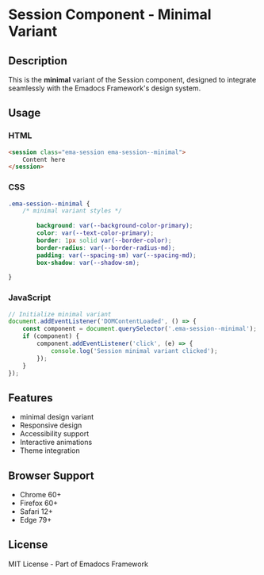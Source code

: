 # Session Component - Minimal Variant

## Description
This is the **minimal** variant of the Session component, designed to integrate seamlessly with the Emadocs Framework's design system.

## Usage

### HTML
```html
<session class="ema-session ema-session--minimal">
    Content here
</session>
```

### CSS
```css
.ema-session--minimal {
    /* minimal variant styles */
    
        background: var(--background-color-primary);
        color: var(--text-color-primary);
        border: 1px solid var(--border-color);
        border-radius: var(--border-radius-md);
        padding: var(--spacing-sm) var(--spacing-md);
        box-shadow: var(--shadow-sm);
    
}
```

### JavaScript
```javascript
// Initialize minimal variant
document.addEventListener('DOMContentLoaded', () => {
    const component = document.querySelector('.ema-session--minimal');
    if (component) {
        component.addEventListener('click', (e) => {
            console.log('Session minimal variant clicked');
        });
    }
});
```

## Features
- minimal design variant
- Responsive design
- Accessibility support
- Interactive animations
- Theme integration

## Browser Support
- Chrome 60+
- Firefox 60+
- Safari 12+
- Edge 79+

## License
MIT License - Part of Emadocs Framework
